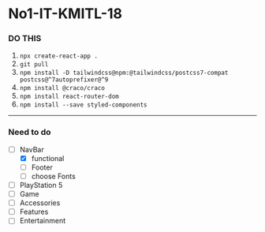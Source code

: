 # No1-IT-KMITL-18

### DO THIS

1. `npx create-react-app .` 
2. `git pull`
3. `npm install -D tailwindcss@npm:@tailwindcss/postcss7-compat postcss@^7autoprefixer@^9`
4. `npm install @craco/craco`
5. `npm install react-router-dom`
6. `npm install --save styled-components`

---
### Need to do
- [ ] NavBar
    - [x] functional
    - [ ] Footer
    - [ ] choose Fonts
- [ ] PlayStation 5
- [ ] Game
- [ ] Accessories
- [ ] Features
- [ ] Entertainment
